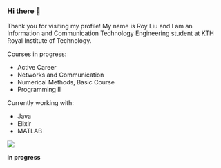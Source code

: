### Hi there 👋

<!--
**ruisnake/ruisnake** is a ✨ _special_ ✨ repository because its `README.md` (this file) appears on your GitHub profile.

Here are some ideas to get you started:

- 🔭 I’m currently working on ...
- 🌱 I’m currently learning ...
- 👯 I’m looking to collaborate on ...
- 🤔 I’m looking for help with ...
- 💬 Ask me about ...
- 📫 How to reach me: ...
- 😄 Pronouns: ...
- ⚡ Fun fact: ...
-->
<!-- is this a comment? -->
Thank you for visiting my profile! My name is Roy Liu and I am an Information and Communication Technology Engineering student at KTH Royal Institute of Technology.

Courses in progress:
 - Active Career
 - Networks and Communication
 - Numerical Methods, Basic Course
 - Programming II

Currently working with:
 - Java
 - Elixir
 - MATLAB

![](https://github-readme-stats.vercel.app/api/top-langs/?username=ruisnake&theme=light&hide_border=false&include_all_commits=true&count_private=true&layout=compact)

**in progress**
